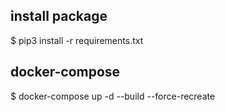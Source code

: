 ## install package

$ pip3 install -r requirements.txt


## docker-compose

$ docker-compose up -d --build --force-recreate